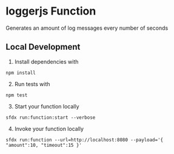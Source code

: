 # loggerjs Function

Generates an amount of log messages every number of seconds

## Local Development

1. Install dependencies with

```
npm install
```

2. Run tests with

```
npm test
```

3. Start your function locally

```
sfdx run:function:start --verbose
```

4. Invoke your function locally

```
sfdx run:function --url=http://localhost:8080 --payload='{ "amount":10, "timeout":15 }'
```
